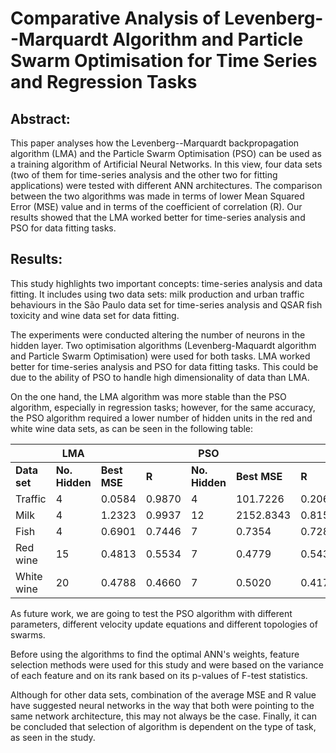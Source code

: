 # Comparative Analysis of Levenberg--Marquardt Algorithm and Particle Swarm Optimisation for Time Series and Regression Tasks

## Abstract:
This paper analyses how the Levenberg--Marquardt backpropagation algorithm (LMA) and the Particle Swarm Optimisation (PSO) can be used as a training algorithm of Artificial Neural Networks. In this view, four data sets (two of them for time-series analysis and the other two for fitting applications) were tested with different ANN architectures. The comparison between the two algorithms was made in terms of lower Mean Squared Error (MSE) value and in terms of the coefficient  of  correlation (R). Our results showed that the LMA worked better for time-series analysis and PSO for data fitting tasks.

## Results:
This study highlights two important concepts: time-series analysis and data fitting. It includes using two data sets: milk production and urban traffic behaviours in the São Paulo data set for time-series analysis and QSAR fish toxicity and wine data set for data fitting. 

The experiments were conducted altering the number of neurons in the hidden layer. Two optimisation algorithms (Levenberg-Maquardt algorithm and Particle Swarm Optimisation) were used for both tasks. LMA worked better for time-series analysis and PSO for data fitting tasks. This could be due to the ability of PSO to handle high dimensionality of data than LMA. 

On the one hand, the LMA algorithm was more stable than the PSO algorithm, especially in regression tasks; however, for the same accuracy, the PSO algorithm required a lower number of hidden units in the red and white wine data sets, as can be seen in the following table:

|              | **LMA**        |              |        | **PSO**        |              |        |
| ------------ | -------------- | ------------ | ------ | -------------- | ------------ | ------ |
| **Data set** | **No. Hidden** | **Best MSE** | **R**  | **No. Hidden** | **Best MSE** | **R**  |
| Traffic      | 4              | 0.0584       | 0.9870 | 4              | 101.7226     | 0.2068 |
| Milk         | 4              | 1.2323       | 0.9937 | 12             | 2152.8343    | 0.8150 |
| Fish         | 4              | 0.6901       | 0.7446 | 7              | 0.7354       | 0.7289 |
| Red wine     | 15             | 0.4813       | 0.5534 | 7              | 0.4779       | 0.5430 |
| White wine   | 20             | 0.4788       | 0.4660 | 7              | 0.5020       | 0.4176 |

As future work, we are going to test the PSO algorithm with different parameters, different velocity update equations and different topologies of swarms.

Before using the algorithms to find the optimal ANN's weights, feature selection methods were used for this study and were based on the variance of each feature and on its rank based on its p-values of F-test statistics.

Although for other data sets, combination of the average MSE and R value have suggested neural networks in the way that both were pointing to the same network architecture, this may not always be the case. Finally, it can be concluded that selection of algorithm is dependent on the type of task, as seen in the study.